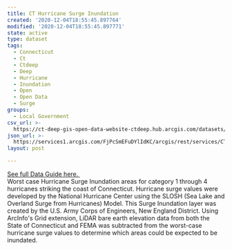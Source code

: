 ```yaml
---
title: CT Hurricane Surge Inundation
created: '2020-12-04T18:55:45.897764'
modified: '2020-12-04T18:55:45.897771'
state: active
type: dataset
tags:
  - Connecticut
  - Ct
  - Ctdeep
  - Deep
  - Hurricane
  - Inundation
  - Open
  - Open Data
  - Surge
groups:
  - Local Government
csv_url: >-
  https://ct-deep-gis-open-data-website-ctdeep.hub.arcgis.com/datasets/2cdca977e00548a0b30a5f3d880d3f54_0.csv?outSR=%7B%22latestWkid%22%3A2234%2C%22wkid%22%3A102656%7D
json_url: >-
  https://services1.arcgis.com/FjPcSmEFuDYlIdKC/arcgis/rest/services/CT_Hurricane_Surge_Inundation/FeatureServer/0
layout: post

---
```

<div><a href='https://www.cteco.uconn.edu/guides/Hurricane_Surge_Inundation.htm' rel='nofollow ugc' target='_blank'>See full Data Guide here. </a><br /></div>Worst case Hurricane Surge Inundation areas for category 1 through 4 hurricanes striking the coast of Connecticut. Hurricane surge values were developed by the National Hurricane Center using the SLOSH (Sea Lake and Overland Surge from Hurricanes) Model. This Surge Inundation layer was created by the U.S. Army Corps of Engineers, New England District. Using ArcInfo's Grid extension, LiDAR bare earth elevation data from both the State of Connecticut and FEMA was subtracted from the worst-case hurricane surge values to determine which areas could be expected to be inundated.
